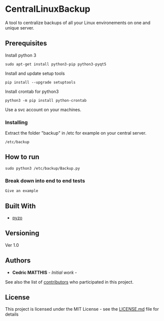 # CentralLinuxBackup
A tool to centralize backups of all your Linux environements on one and unique server.

## Prerequisites
Install python 3
```
sudo apt-get install python3-pip python3-pyqt5
```
Install and update setup tools
```
pip install --upgrade setuptools
```
Install crontab for python3
```
python3 -m pip install python-crontab
```
Use a svc account on your machines.


### Installing

Extract the folder "backup" in /etc for example on your central server.

```
/etc/backup
```

## How to run

```
sudo python3 /etc/backup/Backup.py
```

### Break down into end to end tests

```
Give an example
```

## Built With

* [pyzo](http://pyzo.org/) 

## Versioning

Ver 1.0 

## Authors

* **Cedric MATTHIS** - *Initial work* - 

See also the list of [contributors](https://github.com/Disthene/CentralLinuxBackup/contributors) who participated in this project.

## License

This project is licensed under the MIT License - see the [LICENSE.md](LICENSE.md) file for details

